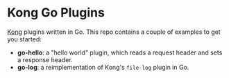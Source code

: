 # Kong Go Plugins

[Kong](https://konghq.com) plugins written in Go. This repo contains a couple
of examples to get you started:

* **go-hello**: a "hello world" plugin, which reads a request header
  and sets a response header.
* **go-log**: a reimplementation of Kong's `file-log` plugin in Go.
